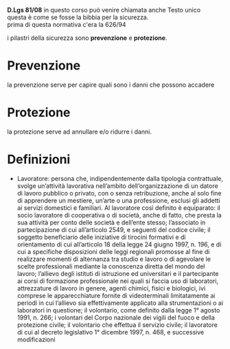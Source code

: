 __D.Lgs 81/08__ in questo corso può venire chiamata anche Testo unico  
questa è come se fosse la bibbia per la sicurezza.  
prima di questa normativa c'era la 626/94

i pilastri della sicurezza sono **prevenzione** e **protezione**.
# Prevenzione
la prevenzione serve per capire quali sono i danni che possono accadere
# Protezione
la protezione serve ad annullare e/o ridurre i danni.

# Definizioni
- Lavoratore: persona che, indipendentemente dalla tipologia contrattuale, svolge un’attività lavorativa nell’ambito dell‘organizzazione di un datore di lavoro pubblico o privato, con o senza retribuzione, anche al solo fine di apprendere un mestiere, un’arte o una professione, esclusi gli addetti ai servizi domestici e familiari. Al lavoratore così definito è equiparato: il socio lavoratore di cooperativa o di società, anche di fatto, che presta la sua attività per conto delle società e dell’ente stesso; l’associato in partecipazione di cui all’articolo 2549, e seguenti del codice civile; il soggetto beneficiario delle iniziative di tirocini formativi e di orientamento di cui all’articolo 18 della legge 24 giugno 1997, n. 196, e di cui a specifiche disposizioni delle leggi regionali promosse al fine di realizzare momenti di alternanza tra studio e lavoro o di agevolare le scelte professionali mediante la conoscenza diretta del mondo del lavoro; l’allievo degli istituti di istruzione ed universitari e il partecipante ai corsi di formazione professionale nei quali si faccia uso di laboratori, attrezzature di lavoro in genere, agenti chimici, fisici e biologici, ivi comprese le apparecchiature fornite di videoterminali limitatamente ai periodi in cui l’allievo sia effettivamente applicato alla strumentazioni o ai laboratori in questione; il volontario, come definito dalla legge 1° agosto 1991, n. 266; i volontari del Corpo nazionale dei vigili del fuoco e della protezione civile; il volontario che effettua il servizio civile; il lavoratore di cui al decreto legislativo 1° dicembre 1997, n. 468, e successive modificazioni